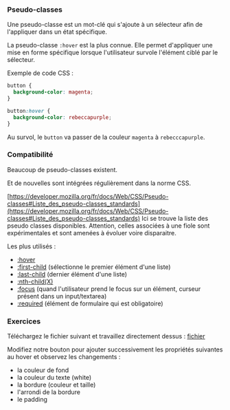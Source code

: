 ### Pseudo-classes

Une pseudo-classe est un mot-clé qui s'ajoute à un sélecteur afin de l'appliquer dans un état spécifique. 

La pseudo-classe `:hover` est la plus connue. Elle permet d'appliquer une mise en forme spécifique lorsque l'utilisateur survole l'élément ciblé par le sélecteur.

Exemple de code CSS : 
```css
button {
  background-color: magenta;
}

button:hover {
  background-color: rebeccapurple;
}
```

Au survol, le `button` va passer de la couleur `magenta` à `rebecccapurple`.


### Compatibilité
 
Beaucoup de pseudo-classes existent. 

Et de nouvelles sont intégrées régulièrement dans la norme CSS.

[https://developer.mozilla.org/fr/docs/Web/CSS/Pseudo-classes#Liste_des_pseudo-classes_standards](https://developer.mozilla.org/fr/docs/Web/CSS/Pseudo-classes#Liste_des_pseudo-classes_standards)
Ici se trouve la liste des pseudo classes disponibles. Attention, celles associées à une fiole sont expérimentales et sont amenées à évoluer voire disparaitre.

Les plus utilisés : 
- [:hover](https://developer.mozilla.org/fr/docs/Web/CSS/:hover)
- [:first-child](https://developer.mozilla.org/fr/docs/Web/CSS/:first-child) (sélectionne le premier élément d'une liste)
- [:last-child](https://developer.mozilla.org/fr/docs/Web/CSS/:last-child) (dernier élément d'une liste)
- [:nth-child(X)](https://developer.mozilla.org/fr/docs/Web/CSS/:nth-child) 
- [:focus](https://developer.mozilla.org/fr/docs/Web/CSS/:focus) (quand l'utilisateur prend le focus sur un élément, curseur présent dans un input/textarea)
- [:required](https://developer.mozilla.org/fr/docs/Web/CSS/:required) (élément de formulaire qui est obligatoire)


### Exercices 

Téléchargez le fichier suivant et travaillez directement dessus : [fichier](./01-Pseudo-classes.html)

Modifiez notre bouton pour ajouter successivement les propriétés suivantes au hover et observez les changements :
- la couleur de fond
- la couleur du texte (white)
- la bordure (couleur et taille)
- l'arrondi de la bordure
- le padding